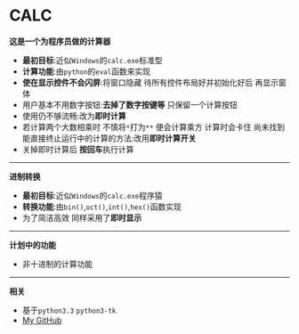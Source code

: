 CALC
========
**这是一个为程序员做的计算器**

 - **最初目标**:近似`Windows`的`calc.exe`标准型
 - **计算功能**:由`python`的`eval`函数来实现
 - **使在显示控件不会闪屏**:将窗口隐藏 待所有控件布局好并初始化好后 再显示窗体
 - 用户基本不用数字按钮:**去掉了数字按键等** 只保留一个计算按钮
 - 使用仍不够流畅:改为**即时计算**
 - 若计算两个大数相乘时 不慎将`*`打为`**` 便会计算乘方 计算时会卡住 尚未找到能直接终止运行中的计算的方法:改用**即时计算开关**
 - 关掉即时计算后 **按回车**执行计算

---

**进制转换**

 - **最初目标**:近似`Windows`的`calc.exe`程序猿
 - **转换功能**:由`bin()`,`oct()`,`int()`,`hex()`函数实现
 - 为了简洁高效 同样采用了**即时显示**

---
**计划中的功能**

 - 非十进制的计算功能

---
**相关**

 - 基于`python3.3` `python3-tk`
 - [My GitHub][1]


  [1]: https://github.com/YeXiaoRain
